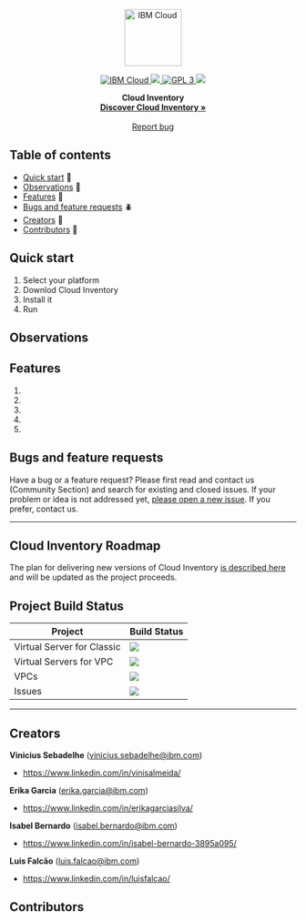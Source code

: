 <p align="center">
    <a href="https://cloud.ibm.com">
        <img src="https://my1.digitalexperience.ibm.com/8304c341-f896-4e04-add0-0a9ae02473ba/dxdam/2d/2d559197-6763-4e47-a2cb-8f54c449ff26/ibm-cloud.svg" height="100" alt="IBM Cloud">
    </a>
</p>

<p align="center">
    <a href="https://cloud.ibm.com">
		<img src="https://img.shields.io/badge/IBM%20Cloud-powered-blue.svg" alt="IBM Cloud">
    </a>
    <a href="https://www.python.org">
		<img src="https://img.shields.io/badge/platform-javascript-lightgrey.svg?style=flat%22%20alt=%22platform">
	</a>
	<a href="https://www.gnu.org/licenses/gpl-3.0.en.html">
		<img src="https://img.shields.io/badge/license-gpl3-blue.svg?style=flat" alt="GPL 3">
	</a>
	<img src="https://img.shields.io/badge/release-v0.1.0-red">
</p>
<p></p>
<p align="center">
  <b>Cloud Inventory</b>
  <br>
  <a href="http://cloudinventory.cloud"><strong>Discover Cloud Inventory »</strong></a>
  <br>
  <br>
  <a href="https://github.com/VSAlmeida/Cloud-Inventory/issues/new" target="_blank">Report bug</a>
</p>


## Table of contents

- [Quick start](#quick-start) :seedling:
- [Observations](#observations) :hammer:
- [Features](#features) :gift:
- [Bugs and feature requests](#bugs-and-feature-requests) :beetle:
- [Creators](#creators) :space_invader:
- [Contributors](#contributors) :raised_hands:


## Quick start
1. Select your platform
2. Downlod Cloud Inventory
3. Install it
4. Run

## Observations

## Features

1. 
2. 
3.
4.
5. 



## Bugs and feature requests

Have a bug or a feature request? Please first read and contact us (Community Section) and search for existing and closed issues. If your problem or idea is not addressed yet, [please open a new issue](https://github.com/VSAlmeida/Cloud-Inventory/issues/new). If you prefer, contact us.

---

## Cloud Inventory Roadmap

The plan for delivering new versions of Cloud Inventory [is described here](/doc/cloudinventory-v2.md) and will be updated as the project proceeds.

## Project Build Status

Project|Build Status
---|---
Virtual Server for Classic|![](https://img.shields.io/badge/status-ready-brightgreen)
Virtual Servers for VPC|![](https://img.shields.io/badge/status-under%20development-purple)
VPCs|![](https://img.shields.io/badge/status-under%20development-purple)
Issues|![](https://img.shields.io/badge/issues-0-red)
---

## Creators
**Vinicius Sebadelhe** (vinicius.sebadelhe@ibm.com)
- <https://www.linkedin.com/in/vinisalmeida/>

**Erika Garcia** (erika.garcia@ibm.com)
- <https://www.linkedin.com/in/erikagarciasilva/>

**Isabel Bernardo** (isabel.bernardo@ibm.com)
- <https://www.linkedin.com/in/isabel-bernardo-3895a095/>

**Luis Falcão** (luis.falcao@ibm.com)
- <https://www.linkedin.com/in/luisfalcao/>

## Contributors
